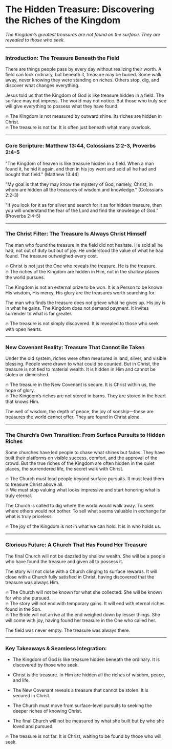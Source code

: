 # The Hidden Treasure: Discovering the Riches of the Kingdom

_The Kingdom’s greatest treasures are not found on the surface. They are revealed to those who seek._

---

### **Introduction: The Treasure Beneath the Field**

There are things people pass by every day without realizing their worth. A field can look ordinary, but beneath it, treasure may be buried. Some walk away, never knowing they were standing on riches. Others stop, dig, and discover what changes everything.

Jesus told us that the Kingdom of God is like treasure hidden in a field. The surface may not impress. The world may not notice. But those who truly see will give everything to possess what they have found.

🔥 The Kingdom is not measured by outward shine. Its riches are hidden in Christ.  
🔥 The treasure is not far. It is often just beneath what many overlook.

---

### **Core Scripture: Matthew 13:44, Colossians 2:2-3, Proverbs 2:4-5**

"The Kingdom of heaven is like treasure hidden in a field. When a man found it, he hid it again, and then in his joy went and sold all he had and bought that field." (Matthew 13:44)

"My goal is that they may know the mystery of God, namely, Christ, in whom are hidden all the treasures of wisdom and knowledge." (Colossians 2:2-3)

"If you look for it as for silver and search for it as for hidden treasure, then you will understand the fear of the Lord and find the knowledge of God." (Proverbs 2:4-5)

---

### **The Christ Filter: The Treasure Is Always Christ Himself**

The man who found the treasure in the field did not hesitate. He sold all he had, not out of duty but out of joy. He understood the value of what he had found. The treasure outweighed every cost.

🔥 Christ is not just the One who reveals the treasure. He is the treasure.  
🔥 The riches of the Kingdom are hidden in Him, not in the shallow places the world pursues.

The Kingdom is not an external prize to be won. It is a Person to be known. His wisdom, His mercy, His glory are the treasures worth searching for.

The man who finds the treasure does not grieve what he gives up. His joy is in what he gains. The Kingdom does not demand payment. It invites surrender to what is far greater.

🔥 The treasure is not simply discovered. It is revealed to those who seek with open hearts.

---

### **New Covenant Reality: Treasure That Cannot Be Taken**

Under the old system, riches were often measured in land, silver, and visible blessing. People were drawn to what could be counted. But in Christ, the treasure is not tied to material wealth. It is hidden in Him and cannot be stolen or diminished.

🔥 The treasure in the New Covenant is secure. It is Christ within us, the hope of glory.  
🔥 The Kingdom’s riches are not stored in barns. They are stored in the heart that knows Him.

The well of wisdom, the depth of peace, the joy of sonship—these are treasures the world cannot offer. They are found in Christ alone.

---

### **The Church’s Own Transition: From Surface Pursuits to Hidden Riches**

Some churches have led people to chase what shines but fades. They have built their platforms on visible success, comfort, and the approval of the crowd. But the true riches of the Kingdom are often hidden in the quiet places, the surrendered life, the secret walk with Christ.

🔥 The Church must lead people beyond surface pursuits. It must lead them to treasure Christ above all.  
🔥 We must stop valuing what looks impressive and start honoring what is truly eternal.

The Church is called to dig where the world would walk away. To seek where others would not bother. To sell what seems valuable in exchange for what is truly priceless.

🔥 The joy of the Kingdom is not in what we can hold. It is in who holds us.

---

### **Glorious Future: A Church That Has Found Her Treasure**

The final Church will not be dazzled by shallow wealth. She will be a people who have found the treasure and given all to possess it.

The story will not close with a Church clinging to surface rewards. It will close with a Church fully satisfied in Christ, having discovered that the treasure was always Him.

🔥 The Church will not be known for what she collected. She will be known for who she pursued.  
🔥 The story will not end with temporary gains. It will end with eternal riches found in the Son.  
🔥 The Bride will not arrive at the end weighed down by lesser things. She will come with joy, having found her treasure in the One who called her.

The field was never empty. The treasure was always there.

---

### **Key Takeaways & Seamless Integration:**

- The Kingdom of God is like treasure hidden beneath the ordinary. It is discovered by those who seek.
    
- Christ is the treasure. In Him are hidden all the riches of wisdom, peace, and life.
    
- The New Covenant reveals a treasure that cannot be stolen. It is secured in Christ.
    
- The Church must move from surface-level pursuits to seeking the deeper riches of knowing Christ.
    
- The final Church will not be measured by what she built but by who she loved and pursued.
    

🔥 The treasure is not far. It is Christ, waiting to be found by those who will seek.